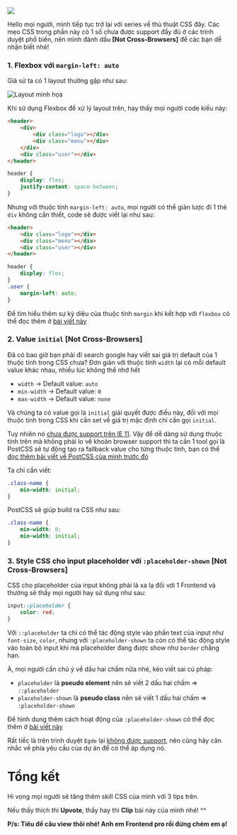 ![](https://images.viblo.asia/16e6eb05-76f8-4b8d-8bdd-d1bfbda6d0da.jpg)

Hello mọi người, mình tiếp tục trở lại với series về thủ thuật CSS đây. Các mẹo CSS trong phần này có 1 số chưa được support đầy đủ ở các trình duyệt phổ biến, nên mình đánh dấu **[Not Cross-Browsers]** để các bạn dễ nhận biết nhé!

### 1. Flexbox với `margin-left: auto`

Giả sử ta có 1 layout thường gặp như sau:

![Layout minh họa](https://images.viblo.asia/dfce6539-94ad-4fbd-8ae2-ac9f5b4b08a7.png)

Khi sử dụng Flexbox để xử lý layout trên, hay thấy mọi người code kiểu này:

```html
<header>
	<div>
		<div class="logo"></div>
		<div class="menu"></div>
	</div>
	<div class="user"></div>
</header>
```

```css
header {
    display: flex;
    justify-content: space-between;
}
```

Nhưng với thuộc tính `margin-left: auto`, mọi người có thể giản lược đi 1 thẻ `div` không cần thiết, code sẽ được viết lại như sau:


```html
<header>
	<div class="logo"></div>
	<div class="menu"></div>
	<div class="user"></div>
</header>
```

```css
header {
    display: flex;
}
.user {
    margin-left: auto;
}
```

Để tìm hiểu thêm sự kỳ diệu của thuộc tính `margin` khi kết hợp với `flexbox` có thể đọc thêm ở [bài viết này](https://css-tricks.com/the-peculiar-magic-of-flexbox-and-auto-margins/)

### 2. Value `initial` [Not Cross-Browsers]

Đã có bao giờ bạn phải đi search google hay viết sai giá trị default của 1 thuộc tính trong CSS chưa? Đơn giản với thuộc tính `width` lại có mỗi default value khác nhau, nhiều lúc không thể nhớ hết

* `width` -> Default value: `auto`
* `min-width` -> Default value: `0`
* `max-width` -> Default value: `none`

Và chúng ta có value gọi là `initial` giải quyết được điều này, đối với mọi thuộc tính trong CSS khi cần set về giá trị mặc định chỉ cần gọi `initial`.

Tuy nhiên nó [chưa được support trên IE 11](https://caniuse.com/#feat=css-initial-value). Vậy để dễ dàng sử dụng thuộc tính trên mà không phải lo về khoản browser support thì ta cần 1 tool gọi là PostCSS sẽ tự động tạo ra fallback value cho từng thuộc tính, bạn có thể [đọc thêm bài viết về PostCSS của mình trước đó](https://viblo.asia/p/ban-co-biet-ve-postcss-Qbq5QrkJKD8#_kham-pha-1-so-plugins-noi-tieng-cua-postcss-5)

Ta chỉ cần viết:
```css
.class-name {
    min-width: initial;
}
```

PostCSS sẽ giúp build ra CSS như sau:

```css
.class-name {
    min-width: 0;
    min-width: initial;
}
```

### 3. Style CSS cho input placeholder với `:placeholder-shown` [Not Cross-Browsers]

CSS cho placeholder của input không phải là xa lạ đối với 1 Frontend và thường sẽ thấy mọi người hay sử dụng như sau:

```css
input::placeholder {
    color: red;
}
```

Với `::placeholder` ta chỉ có thể tác động style vào phần text của input như `font-size`, `color`, nhưng với `:placeholder-shown` ta còn có thể tác động style vào toàn bộ input khi mà placeholder đang được show như `border` chẳng hạn.

À, mọi người cần chú ý về dấu hai chấm nữa nhé, kẻo viết sai cú pháp:

* `placeholder` là **pseudo element** nên sẽ viết 2 dấu hai chấm => `::placeholder`
* `placeholder-shown` là **pseudo class** nên sẽ viết 1 dấu hai chấm => `:placeholder-shown`

Để hình dung thêm cách hoạt động của `:placeholder-shown` có thể đọc thêm ở [bài viết này](https://css-tricks.com/almanac/selectors/p/placeholder-shown/)

Rất tiếc là trên trình duyệt `Egde` lại [không được support](https://caniuse.com/#feat=css-placeholder-shown), nên cũng hãy cân nhắc về phía yêu cầu của dự án để có thể áp dụng nó.

# Tổng kết

Hi vọng mọi người sẽ tăng thêm skill CSS của mình với 3 tips trên.

Nếu thấy thích thì **Upvote**, thấy hay thì **Clip** bài này của mình nhé! ^^

**P/s: Tiêu đề câu view thôi nhé! Anh em Frontend pro rồi đừng chém em ạ!**